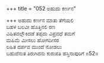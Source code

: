 +++
title = "052 ಅಹುದು ಕರ್ಣನ"

+++
ಅಹುದು ಕರ್ಣನ ಮಾತು ತೆಗೆಯಲಿ  
ಬಹಳ ಬಲವೀ ಹೊತ್ತಿನಲಿ ರಣ  
ವಿಹಿತವಲ್ಲೌಕಿದಡೆ ತಪ್ಪದು ವಿಪ್ರವಧೆ ತಮಗೆ   
ಮಹಿಮೆ ಮೀಸಲು ಹೋಗದೀಸರ  
ಲಹಿತ ದರ್ಪವ ಮುಂದೆ ನೋಡಲು  
ಬಹುದೆನುತ ತಿರುಗಿದನು ಕುರುಪತಿ ಹಸ್ತಿನಾಪುರಿಗೆ     ॥52॥
